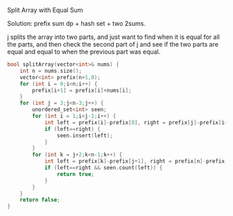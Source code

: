Split Array with Equal Sum


Solution:  prefix sum dp + hash set + two 2sums. 


j splits the array into two parts, and just want to find when it is equal for all the parts, and then check the second part of
j and see if the two parts are equal and equal to when the previous part was equal. 


```c++
bool splitArray(vector<int>& nums) {
    int n = nums.size();
    vector<int> prefix(n+1,0);
    for (int i = 0;i<n;i++) {
        prefix[i+1] = prefix[i]+nums[i];
    }
    for (int j = 3;j<n-3;j++) {
        unordered_set<int> seen;
        for (int i = 1;i<j-1;i++) {
            int left = prefix[i]-prefix[0], right = prefix[j]-prefix[i+1];
            if (left==right) {
                seen.insert(left);
            }
        }
        for (int k = j+2;k<n-1;k++) {
            int left = prefix[k]-prefix[j+1], right = prefix[n]-prefix[k+1];
            if (left==right && seen.count(left)) {
                return true;
            }
        }
    }
    return false;
}
```